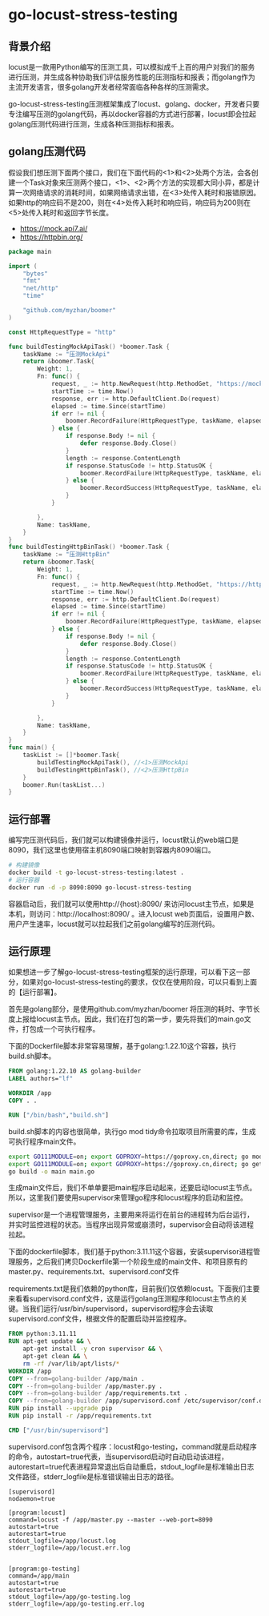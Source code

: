 # go-locust-stress-testing

## 背景介绍

locust是一款用Python编写的压测工具，可以模拟成千上百的用户对我们的服务进行压测，并生成各种协助我们评估服务性能的压测指标和报表；而golang作为主流开发语言，很多golang开发者经常面临各种各样的压测需求。

go-locust-stress-testing压测框架集成了locust、golang、docker，开发者只要专注编写压测的golang代码，再以docker容器的方式进行部署，locust即会拉起golang压测代码进行压测，生成各种压测指标和报表。

## golang压测代码

假设我们想压测下面两个接口，我们在下面代码的<1>和<2>处两个方法，会各创建一个Task对象来压测两个接口，<1>、<2>两个方法的实现都大同小异，都是计算一次网络请求的消耗时间，如果网络请求出错，在<3>处传入耗时和报错原因。如果http的响应码不是200，则在<4>处传入耗时和响应码，响应码为200则在<5>处传入耗时和返回字节长度。

- https://mock.api7.ai/
- https://httpbin.org/

```go
package main

import (
	"bytes"
	"fmt"
	"net/http"
	"time"

	"github.com/myzhan/boomer"
)

const HttpRequestType = "http"

func buildTestingMockApiTask() *boomer.Task {
	taskName := "压测MockApi"
	return &boomer.Task{
		Weight: 1,
		Fn: func() {
			request, _ := http.NewRequest(http.MethodGet, "https://mock.api7.ai/", bytes.NewBuffer(nil))
			startTime := time.Now()
			response, err := http.DefaultClient.Do(request)
			elapsed := time.Since(startTime)
			if err != nil {
				boomer.RecordFailure(HttpRequestType, taskName, elapsed.Milliseconds(), err.Error()) //<3>
			} else {
				if response.Body != nil {
					defer response.Body.Close()
				}
				length := response.ContentLength
				if response.StatusCode != http.StatusOK {
					boomer.RecordFailure(HttpRequestType, taskName, elapsed.Milliseconds(), fmt.Sprintf("statusCode:%d", response.StatusCode)) //<4>
				} else {
					boomer.RecordSuccess(HttpRequestType, taskName, elapsed.Milliseconds(), length) //<5>
				}
			}

		},
		Name: taskName,
	}
}
func buildTestingHttpBinTask() *boomer.Task {
	taskName := "压测HttpBin"
	return &boomer.Task{
		Weight: 1,
		Fn: func() {
			request, _ := http.NewRequest(http.MethodGet, "https://httpbin.org/", bytes.NewBuffer(nil))
			startTime := time.Now()
			response, err := http.DefaultClient.Do(request)
			elapsed := time.Since(startTime)
			if err != nil {
				boomer.RecordFailure(HttpRequestType, taskName, elapsed.Milliseconds(), err.Error())
			} else {
				if response.Body != nil {
					defer response.Body.Close()
				}
				length := response.ContentLength
				if response.StatusCode != http.StatusOK {
					boomer.RecordFailure(HttpRequestType, taskName, elapsed.Milliseconds(), fmt.Sprintf("statusCode:%d", response.StatusCode))
				} else {
					boomer.RecordSuccess(HttpRequestType, taskName, elapsed.Milliseconds(), length)
				}
			}

		},
		Name: taskName,
	}
}
func main() {
	taskList := []*boomer.Task{
		buildTestingMockApiTask(), //<1>压测MockApi
		buildTestingHttpBinTask(), //<2>压测HttpBin
	}
	boomer.Run(taskList...)
}

```



## 运行部署

编写完压测代码后，我们就可以构建镜像并运行，locust默认的web端口是8090，我们这里也使用宿主机8090端口映射到容器内8090端口。

```bash
# 构建镜像
docker build -t go-locust-stress-testing:latest .
# 运行容器
docker run -d -p 8090:8090 go-locust-stress-testing
```

容器启动后，我们就可以使用http://{host}:8090/ 来访问locust主节点，如果是本机，则访问：http://localhost:8090/ 。进入locust web页面后，设置用户数、用户产生速率，locust就可以拉起我们之前golang编写的压测代码。



## 运行原理

如果想进一步了解go-locust-stress-testing框架的运行原理，可以看下这一部分，如果对go-locust-stress-testing的要求，仅仅在使用阶段，可以只看到上面的【运行部署】。

首先是golang部分，是使用github.com/myzhan/boomer 将压测的耗时、字节长度上报给locust主节点。因此，我们在打包的第一步，要先将我们的main.go文件，打包成一个可执行程序。

下面的Dockerfile脚本非常容易理解，基于golang:1.22.10这个容器，执行build.sh脚本。

```dockerfile
FROM golang:1.22.10 AS golang-builder
LABEL authors="lf"

WORKDIR /app
COPY . .

RUN ["/bin/bash","build.sh"]
```



build.sh脚本的内容也很简单，执行go mod tidy命令拉取项目所需要的库，生成可执行程序main文件。

```bash
export GO111MODULE=on; export GOPROXY=https://goproxy.cn,direct; go mod tidy
export GO111MODULE=on; export GOPROXY=https://goproxy.cn,direct; go get github.com/myzhan/boomer@master
go build -o main main.go
```



生成main文件后，我们不单单要把main程序启动起来，还要启动locust主节点。所以，这里我们要使用supervisor来管理go程序和locust程序的启动和监控。

supervisor是一个进程管理服务，主要用来将运行在前台的进程转为后台运行，并实时监控进程的状态。当程序出现异常或崩溃时，supervisor会自动将该进程拉起。

下面的dockerfile脚本，我们基于python:3.11.11这个容器，安装supervisor进程管理服务，之后我们拷贝Dockerfile第一个阶段生成的main文件、和项目原有的master.py、requirements.txt、supervisord.conf文件

requirements.txt是我们依赖的python库，目前我们仅依赖locust。下面我们主要来看看supervisord.conf文件，这是运行golang压测程序和locust主节点的关键。当我们运行/usr/bin/supervisord，supervisord程序会去读取supervisord.conf文件，根据文件的配置启动并监控程序。

```dockerfile
FROM python:3.11.11 
RUN apt-get update && \
    apt-get install -y cron supervisor && \
    apt-get clean && \
    rm -rf /var/lib/apt/lists/*
WORKDIR /app
COPY --from=golang-builder /app/main .
COPY --from=golang-builder /app/master.py .
COPY --from=golang-builder /app/requirements.txt .
COPY --from=golang-builder /app/supervisord.conf /etc/supervisor/conf.d/supervisord.conf
RUN pip install --upgrade pip
RUN pip install -r /app/requirements.txt

CMD ["/usr/bin/supervisord"]
```



supervisord.conf包含两个程序：locust和go-testing，command就是启动程序的命令，autostart=true代表，当supervisord启动时自动启动该进程，autorestart=true代表进程异常退出后自动重启，stdout_logfile是标准输出日志文件路径，stderr_logfile是标准错误输出日志的路径。

```
[supervisord]
nodaemon=true

[program:locust]
command=locust -f /app/master.py --master --web-port=8090
autostart=true
autorestart=true
stdout_logfile=/app/locust.log
stderr_logfile=/app/locust.err.log


[program:go-testing]
command=/app/main
autostart=true
autorestart=true
stdout_logfile=/app/go-testing.log
stderr_logfile=/app/go-testing.err.log
```

